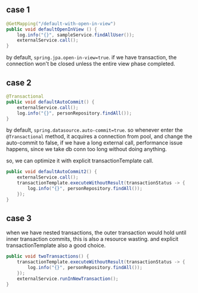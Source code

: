 
## case 1
```java
@GetMapping("/default-with-open-in-view")
public void defaultOpenInView () {
    log.info("{}", sampleService.findAllUser());
    externalService.call();
}
```
by default, `spring.jpa.open-in-view=true`. if we have transaction, the connection won't be closed unless the entire view phase completed.


## case 2 

```java
@Transactional
public void defaultAutoCommit() {
	externalService.call();
	log.info("{}", personRepository.findAll());
}

```
by default, `spring.datasource.auto-commit=true`. so whenever enter the `@Transactional` method, it acquires a connection from pool, and change the auto-commit to false, if we have a long external call, performance issue happens, since we take db conn too long without doing anything. 

so, we can optimize it with explicit transactionTemplate call.

```java
public void defaultAutoCommit2() {
	externalService.call();
    transactionTemplate.executeWithoutResult(transactionStatus -> {
        log.info("{}", personRepository.findAll());
    });
}
```

## case 3

when we have nested transactions, the outer transaction would hold until inner transaction commits, this is also a resource wasting. and explicit transactionTemplate also a good choice.

```java
public void twoTransactions() {
    transactionTemplate.executeWithoutResult(transactionStatus -> {
        log.info("{}", personRepository.findAll());
    });
    externalService.runInNewTransaction();
}
```